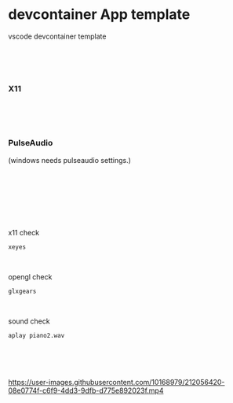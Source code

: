 # devcontainer App template

vscode devcontainer template

<br><br><br>

### X11  

<br><br><br>

### PulseAudio  
(windows needs pulseaudio settings.)

<br><br><br><br><br><br>


x11 check
```
xeyes
```

<br>

opengl check
```
glxgears
```

<br>

sound check
```
aplay piano2.wav
```
<br><br><br>


https://user-images.githubusercontent.com/10168979/212056420-08e0774f-c6f9-4dd3-9dfb-d775e892023f.mp4


<br><br><br>
<br><br><br>








